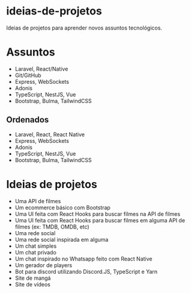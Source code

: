 # ideias-de-projetos

Ideias de projetos para aprender novos assuntos tecnológicos.

# Assuntos

- Laravel, React/Native
- Git/GitHub
- Express, WebSockets
- Adonis
- TypeScript, NestJS, Vue
- Bootstrap, Bulma, TailwindCSS

## Ordenados

- Laravel, React, React Native
- Express, WebSockets
- Adonis
- TypeScript, NestJS, Vue
- Bootstrap, Bulma, TailwindCSS

# Ideias de projetos

- Uma API de filmes
- Um ecommerce básico com Bootstrap
- Uma UI feita com React Hooks para buscar filmes na API de filmes
- Uma UI feita com React Hooks para buscar filmes em alguma API de filmes (ex: TMDB, OMDB, etc)
- Uma rede social
- Uma rede social inspirada em alguma
- Um chat simples
- Um chat privado
- Um chat inspirado no Whatsapp feito com React Native
- Um gerador de players
- Bot para discord utilizando Discord.JS, TypeScript e Yarn
- Site de mangá
- Site de vídeos
